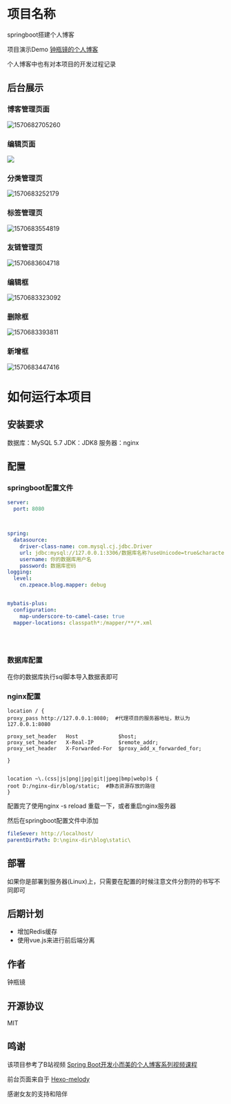 # 项目名称

springboot搭建个人博客  

项目演示Demo [钟瓶镜的个人博客](http://106.54.230.204/)

个人博客中也有对本项目的开发过程记录

## 后台展示

### 博客管理页面

![1570682705260](https://github.com/lany1721/blog/blob/master/images/1570682705260.png)

### 编辑页面

![](https://github.com/lany1721/blog/blob/master/images/admin_editor.png)

### 分类管理页



![1570683252179](https://github.com/lany1721/blog/blob/master/images/1570683252179.png)

### 标签管理页

![1570683554819](https://github.com/lany1721/blog/blob/master/images/1570683554819.png)

### 友链管理页

![1570683604718](https://github.com/lany1721/blog/blob/master/images/1570683604718.png)

### 编辑框

![1570683323092](https://github.com/lany1721/blog/blob/master/images/1570683323092.png)

### 删除框

![1570683393811](https://github.com/lany1721/blog/blob/master/images/1570683393811.png)

### 新增框

![1570683447416](https://github.com/lany1721/blog/blob/master/images/1570683447416.png)



# 如何运行本项目

## 安装要求

数据库：MySQL 5.7
JDK：JDK8
服务器：nginx



## 配置

### springboot配置文件

```yaml
server:
  port: 8080



spring:
  datasource:
    driver-class-name: com.mysql.cj.jdbc.Driver
    url: jdbc:mysql://127.0.0.1:3306/数据库名称?useUnicode=true&characterEncoding=utf8&autoReconnect=true&useSSL=false&serverTimezone=Asia/Shanghai
    username: 你的数据库用户名
    password: 数据库密码
logging:
  level:
    cn.zpeace.blog.mapper: debug


mybatis-plus:
  configuration:
    map-underscore-to-camel-case: true
  mapper-locations: classpath*:/mapper/**/*.xml


 
```



### 数据库配置

在你的数据库执行sql脚本导入数据表即可



### nginx配置

```shell
location / {
proxy_pass http://127.0.0.1:8080;  #代理项目的服务器地址，默认为127.0.0.1:8080

proxy_set_header   Host             $host;
proxy_set_header   X-Real-IP        $remote_addr;						
proxy_set_header   X-Forwarded-For  $proxy_add_x_forwarded_for;

}


location ~\.(css|js|png|jpg|git|jpeg|bmp|webp)$ {
root D:/nginx-dir/blog/static;  #静态资源存放的路径
}
```

配置完了使用nginx -s reload 重载一下，或者重启nginx服务器

然后在springboot配置文件中添加

```yaml
fileSever: http://localhost/
parentDirPath: D:\nginx-dir\blog\static\  
```



## 部署

如果你是部署到服务器(Linux)上，只需要在配置的时候注意文件分割符的书写不同即可



## 后期计划

- 增加Redis缓存
- 使用vue.js来进行前后端分离



## 作者

钟瓶镜



## 开源协议

MIT



## 鸣谢

该项目参考了B站视频 [Spring Boot开发小而美的个人博客系列视频课程](https://www.bilibili.com/video/av66526617)

前台页面来自于 [Hexo-melody](https://github.com/Molunerfinn/hexo-theme-melody)

感谢女友的支持和陪伴



